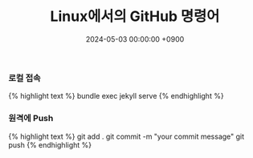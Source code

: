 ﻿---
layout: post
title:  "Linux에서의 GitHub 명령어"
date:   "2024-05-03 00:00:00 +0900"
#last_modified_at: "2024-05-03 00:00:00 +0900"
categories: ["GitHub"]
tags: ["Linux", "GitHub"]
---
### 로컬 접속
{% highlight text %}
bundle exec jekyll serve
{% endhighlight %}

### 원격에 Push
{% highlight text %}
git add .
git commit -m "your commit message"
git push
{% endhighlight %}